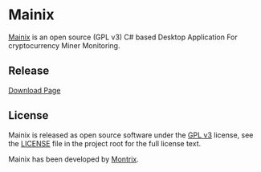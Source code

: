 # Mainix
[Mainix](http://www.montrix.co.kr/mainix) is an open source (GPL v3) C# based Desktop Application For cryptocurrency Miner Monitoring.


## Release
[Download Page](http://www.montrix.co.kr/mainix)


## License
Mainix is released as open source software under the [GPL v3](https://opensource.org/licenses/gpl-3.0.html) 
license, see the [LICENSE](./LICENSE) file in the project root for the full license text.

Mainix has been developed by [Montrix](http://www.montrix.co.kr/).
